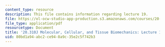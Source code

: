 ```yaml
---
content_type: resource
description: This file contains information regarding lecture 19.
file: https://ol-ocw-studio-app-production.s3.amazonaws.com/courses/20-310j-molecular-cellular-and-tissue-biomechanics-spring-2015/80bd1a94abc2ce948a9c35e2c5f742b3_MIT20_310JS15_Lecture19.pdf
file_type: application/pdf
resourcetype: Document
title: '20.310J Molecular, Cellular, and Tissue Biomechanics: Lecture 19'
uid: 80bd1a94-abc2-ce94-8a9c-35e2c5f742b3
---
```

